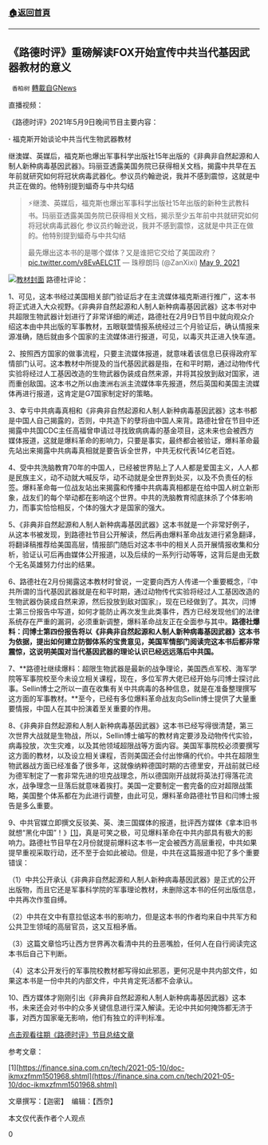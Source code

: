 ###  [:house:返回首頁](https://github.com/ourhimalayas/txt)
---

## 《路德时评》重磅解读FOX开始宣传中共当代基因武器教材的意义
` 香柏树` [轉載自GNews](https://gnews.org/zh-hans/1198190/)

直播视频：



《路德时评》2021年5月9日晚间节目主要内容：

**·** 福克斯开始谈论中共当代生物武器教材

继澳媒、英媒后，福克斯也爆出军事科学出版社15年出版的《非典非自然起源和人制人新种病毒基因武器》。玛丽亚透露美国务院已获得相关文档，揭露中共早在五年前就研究如何将冠状病毒武器化。参议员约翰逊说，我并不感到震惊，这就是中共正在做的。他特别提到蝠奇与中共勾结



> ⚡️继澳、英媒后，福克斯也爆出军事科学出版社15年出版的新种生武教科书。玛丽亚透露美国务院已获得相关文档，揭示至少五年前中共就研究如何将冠状病毒武器化
> 参议员约翰逊说，我并不感到震惊，这就是中共正在做的。他特别提到蝠奇与中共勾结
> 
> 最先爆出这本书的是哪个媒体？又是谁把它交给了美国政府？ [pic.twitter.com/v8EvAELC1T](https://t.co/v8EvAELC1T)
> — 珠穆朗玛 (@ZanXixi) [May 9, 2021](https://twitter.com/ZanXixi/status/1391505940558450690?ref_src=twsrc%5Etfw)


![]()![](https://gnews-media-offload.s3.amazonaws.com/wp-content/uploads/2021/05/10005132/82af-kpuunnc8745969-1.png)[教材封面](https://n.sinaimg.cn/sinakd2021510s/242/w1080h1562/20210510/82af-kpuunnc8745969.png)
路德社评论：

1、可见，这本书经过美国相关部门验证后才在主流媒体福克斯进行推广，这本书将正式进入大众视野。《非典非自然起源和人制人新种病毒基因武器》这本书对中共超限生物武器计划进行了非常详细的阐述，路德社在2月9日节目中就向观众介绍这本由中共出版的军事教材，五眼联盟情报系统经过三个月验证后，确认情报来源准确，随后就由多个国家的主流媒体进行报道，可见，以毒灭共正进入快车道。

2、按照西方国家的做事流程，只要主流媒体报道，就意味着该信息已获得政府军情部门认可。这本教材中所提及的当代基因武器是指，在和平时期，通过动物传代实验将经过人工基因改造的生物武器伪装成自然来源，并将其投放到敌对国家，进而重创敌国。这本书之所以由澳洲右派主流媒体率先报道，然后英国和美国主流媒体再进行报道，这肯定是G7国家制定好的策略。

3、幸亏中共病毒真相和《非典非自然起源和人制人新种病毒基因武器》这本书都是中国人自己揭露的，否则，中共造下的孽将由中国人来背。路德社曾在节目中还揭露中共国CDC主任高福曾申请过寻找致病病毒的基金项目，这未来也会被西方媒体报道，这就是爆料革命的影响力，只要是事实，最终都会被验证，爆料革命最先站出来揭露中共病毒真相就是要告诉全世界，中共无权代表14亿老百姓。

4、受中共洗脑教育70年的中国人，已经被世界贴上了人人都是爱国主义，人人都是民族主义，动不动就大喊反华，动不动就是全世界到处买，以及不负责任的标签。爆料革命每一位战友站出来揭露和传播中共病毒真相都是在给中国人树立新形象，战友们的每个举动都在影响这个世界。中共的洗脑教育彻底抹杀了个体影响力，而事实恰恰相反，个体的强大才是国家的强大。

5、《非典非自然起源和人制人新种病毒基因武器》这本书就是一个非常好例子，从这本书被发现，到路德社节目公开解读，然后再由爆料革命战友进行紧急翻译，将翻译稿推荐给美国高层，情报部门随后对这本书中的相关人员开展情报收集和分析，验证认可后再由媒体公开报道，以及后续的一系列行动等等，这背后是由无数个无名英雄努力付出的结果。

6、路德社在2月份揭露这本教材时曾说，一定要向西方人传递一个重要概念，『中共所谓的当代基因武器就是在和平时期，通过动物传代实验将经过人工基因改造的生物武器伪装成自然来源，然后投放到敌对国家』，现在已经做到了。其次，闫博士第三份报告中写道，如何才能防止再次发生此类事件，西方已经发现他们的法律系统存在严重的漏洞，必须重新调整，爆料革命战友正在全面参与其中。**路德社爆料：闫博士第四份报告将以《非典非自然起源和人制人新种病毒基因武器》这本书为依据，提出如何建立防御体系的宝贵意见，美国军情部门阅读完这本书后都非常震惊，这说明美国对当代基因武器的理论认识已经远远落后中共国。**

7、**路德社继续爆料：超限生物武器是最新的战争理论，美国西点军校、海军学院等军事院校至今未设立相关课程，现在，多位军界大佬已经开始与闫博士探讨此事。Sellin博士之所以一直在收集有关中共病毒的各种信息，就是在准备整理撰写这方面的军事教材。**至今，已经有多位爆料革命战友向Sellin博士提供了大量重要情报，中国人在其中扮演着至关重要的作用。

8、《非典非自然起源和人制人新种病毒基因武器》这本书已经写得很清楚，第三次世界大战就是生物战，所以，Sellin博士编写的教材肯定要涉及动物传代实验，病毒投放，次生灾难，以及其他领域超限战等方面内容。美国军事院校必须要撰写这方面的教材，以及设立相关课程，否则美国还会付出惨痛的代价。中共在超限生物武器战方面已经准备了很多年，这就像纳粹德国时期的古德里安，开战前就已经为德军制定了一套非常先进的坦克战理念，所以德国刚开战就将英法打得落花流水，战争理念一旦落后就意味着挨打。美国一定要制定一套完备的应对超限战策略，美国整个体系都在为此进行调整，由此可见，爆料革命路德社节目和闫博士报告是多么重要。

9、中共官媒立即撰文反驳美、英、澳三国媒体的报道，批评西方媒体《拿本旧书就想“黑化中国”！》[\[1\]](https://finance.sina.com.cn/tech/2021-05-10/doc-ikmxzfmm1501968.shtml)，真是可笑之极，可见爆料革命在中共内部具有极大的影响力。路德社节目早在2月份就提前爆料这本书一定会被西方高层重视，中共如果提早重视采取行动，还不至于会如此被动。但是，中共在这篇报道中犯了多个重要错误：

（1）中共公开承认《非典非自然起源和人制人新种病毒基因武器》是正式的公开出版物，而且它还是军事科学院的军事理论教材，未删除这本书的任何出版信息，中共再次作茧自缚。

（2）中共在文中有意拉低这本书的影响力，但是这本书的作者均来自中共军方和公共卫生领域的高层官员，这又互相矛盾。

（3）这篇文章恰巧让西方世界再次看清中共的丑恶嘴脸，任何人在自行阅读完这本书后自己下判断。

（4）这本公开发行的军事院校教材都写得如此邪恶，更何况是中共内部文件，如果这本书是一份中共的内部文件，中共肯定死活都不会承认。

10、西方媒体才刚刚引出《非典非自然起源和人制人新种病毒基因武器》这本书，未来还会对书中的众多关键信息进行深入解读。无论中共如何掩饰都无济于事，对西方国家毫无影响，他们有独立的评判标准。

[点击观看往期《路德时评》节目总结文章](https://gnews.org/zh-hans/author/harmony/)

参考文章：

[1][https://finance.sina.com.cn/tech/2021-05-10/doc-ikmxzfmm1501968.shtml](https://finance.sina.com.cn/tech/2021-05-10/doc-ikmxzfmm1501968.shtml)

文章撰写：【迦密】  编辑：【西奈】

本文仅代表作者个人观点

0
